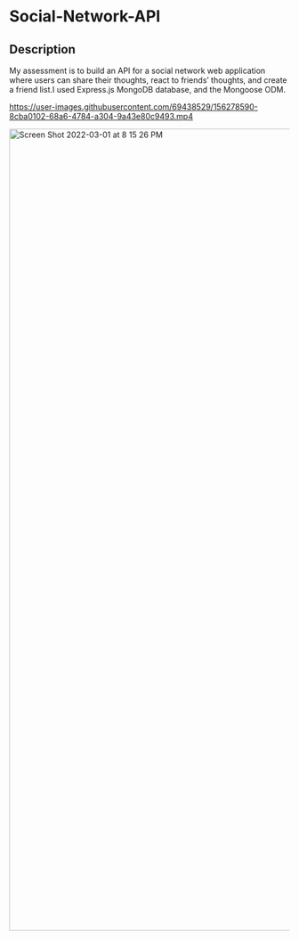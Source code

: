 # Social-Network-API

## Description 
My assessment is to build an API for a social network web application where users can share their thoughts, react to friends’ thoughts, and create a friend list.I used Express.js MongoDB database, and the Mongoose ODM. 


https://user-images.githubusercontent.com/69438529/156278590-8cba0102-68a6-4784-a304-9a43e80c9493.mp4



<img width="1440" alt="Screen Shot 2022-03-01 at 8 15 26 PM" src="https://user-images.githubusercontent.com/69438529/156276104-940088d4-5fd2-49e0-b556-f863142beb67.png">
